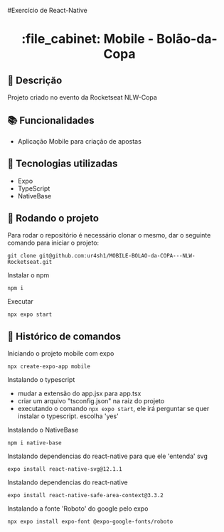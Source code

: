 #Exercício de React-Native
<h1 align="center">:file_cabinet: Mobile - Bolão-da-Copa</h1>

## :memo: Descrição
Projeto criado no evento da Rocketseat NLW-Copa

## :books: Funcionalidades
* Aplicação Mobile para criação de apostas

## :wrench: Tecnologias utilizadas
* Expo
* TypeScript
* NativeBase

## :rocket: Rodando o projeto
Para rodar o repositório é necessário clonar o mesmo, dar o seguinte comando para iniciar o projeto:
```
git clone git@github.com:ur4sh1/MOBILE-BOLAO-da-COPA---NLW-Rocketseat.git
```
Instalar o npm
```
npm i
```
Executar
```
npx expo start
```

## :wrench: Histórico de comandos

Iniciando o projeto mobile com expo
```
npx create-expo-app mobile
```
Instalando o typescript
- mudar a extensão do app.jsx para app.tsx
- criar um arquivo "tsconfig.json" na raiz do projeto
- executando o comando ```npx expo start```, ele irá perguntar se quer instalar o typescript. escolha 'yes'

Instalando o NativeBase
```
npm i native-base
```
Instalando dependencias do react-native para que ele 'entenda' svg
```
expo install react-native-svg@12.1.1
```
Instalando dependencias do react-native
```
expo install react-native-safe-area-context@3.3.2
```
Instalando a fonte 'Roboto' do google pelo expo
```
npx expo install expo-font @expo-google-fonts/roboto
```